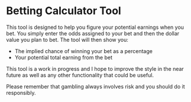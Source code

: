 # Betting Calculator Tool

This tool is designed to help you figure your potential earnings when you bet. You simply enter the odds assigned to your bet and then the dollar value you plan to bet. The tool will then show you:
* The implied chance of winning your bet as a percentage
* Your potential total earning from the bet

This tool is a work in progress and I hope to improve the style in the near future as well as any other functionality that could be useful.

Please remember that gambling always involves risk and you should do it responsibly.
